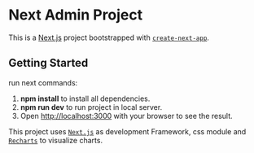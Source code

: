 # Next Admin Project

This is a [Next.js](https://nextjs.org/) project bootstrapped with [`create-next-app`](https://github.com/vercel/next.js/tree/canary/packages/create-next-app).

## Getting Started

run next commands:

1. **npm install** to install all dependencies.
2. **npm run dev** to run project in local server.
3. Open [http://localhost:3000](http://localhost:3000) with your browser to see the result.

This project uses [`Next.js`](https://nextjs.org/) as development Framework, css module and [`Recharts`](https://recharts.org/en-US/) to visualize charts.
